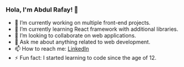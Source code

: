 ### Hola, I'm Abdul Rafay!  👋


- 🔭 I’m currently working on multiple front-end projects.
- 🌱 I’m currently learning React framework with additional libraries.
- 👯 I’m looking to collaborate on web applications. 
- 💬 Ask me about anything related to web development.
- 📫 How to reach me: [LinkedIn](https://www.linkedin.com/in/abdulrafayirfan/)
- ⚡ Fun fact: I started learning to code since the age of 12.
